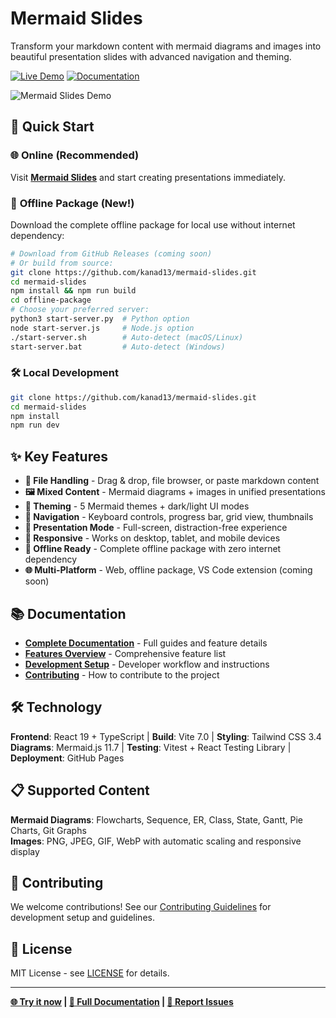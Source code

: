 # Mermaid Slides

Transform your markdown content with mermaid diagrams and images into beautiful presentation slides with advanced navigation and theming.

[![Live Demo](https://img.shields.io/badge/🌐_Live_Demo-blue?style=for-the-badge)](https://kanad13.github.io/mermaid-slides/)
[![Documentation](https://img.shields.io/badge/📖_Documentation-green?style=for-the-badge)](docs/)

![Mermaid Slides Demo](docs/assets/mermai-slides-demo.gif)

## 🚀 Quick Start

### 🌐 **Online (Recommended)**
Visit **[Mermaid Slides](https://kanad13.github.io/mermaid-slides/)** and start creating presentations immediately.

### 💾 **Offline Package (New!)**
Download the complete offline package for local use without internet dependency:
```bash
# Download from GitHub Releases (coming soon)
# Or build from source:
git clone https://github.com/kanad13/mermaid-slides.git
cd mermaid-slides
npm install && npm run build
cd offline-package
# Choose your preferred server:
python3 start-server.py  # Python option
node start-server.js     # Node.js option
./start-server.sh        # Auto-detect (macOS/Linux)
start-server.bat         # Auto-detect (Windows)
```

### 🛠️ **Local Development**
```bash
git clone https://github.com/kanad13/mermaid-slides.git
cd mermaid-slides
npm install
npm run dev
```

## ✨ Key Features

- **📁 File Handling** - Drag & drop, file browser, or paste markdown content
- **🖼️ Mixed Content** - Mermaid diagrams + images in unified presentations  
- **🎨 Theming** - 5 Mermaid themes + dark/light UI modes
- **🧭 Navigation** - Keyboard controls, progress bar, grid view, thumbnails
- **🎯 Presentation Mode** - Full-screen, distraction-free experience
- **📱 Responsive** - Works on desktop, tablet, and mobile devices
- **💾 Offline Ready** - Complete offline package with zero internet dependency
- **🌐 Multi-Platform** - Web, offline package, VS Code extension (coming soon)

## 📚 Documentation

- **[Complete Documentation](docs/)** - Full guides and feature details
- **[Features Overview](docs/FEATURES.md)** - Comprehensive feature list
- **[Development Setup](CLAUDE.md)** - Developer workflow and instructions
- **[Contributing](docs/CONTRIBUTING.md)** - How to contribute to the project

## 🛠️ Technology

**Frontend**: React 19 + TypeScript | **Build**: Vite 7.0 | **Styling**: Tailwind CSS 3.4  
**Diagrams**: Mermaid.js 11.7 | **Testing**: Vitest + React Testing Library | **Deployment**: GitHub Pages

## 📋 Supported Content

**Mermaid Diagrams**: Flowcharts, Sequence, ER, Class, State, Gantt, Pie Charts, Git Graphs  
**Images**: PNG, JPEG, GIF, WebP with automatic scaling and responsive display

## 🤝 Contributing

We welcome contributions! See our [Contributing Guidelines](docs/CONTRIBUTING.md) for development setup and guidelines.

## 📄 License

MIT License - see [LICENSE](LICENSE) for details.

---

**[🌐 Try it now](https://kanad13.github.io/mermaid-slides/) | [📖 Full Documentation](docs/) | [🐛 Report Issues](https://github.com/kanad13/mermaid-slides/issues)**
